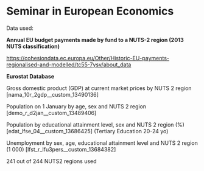 # Seminar in European Economics

Data used:

**Annual EU budget payments made by fund to a NUTS-2 region (2013 NUTS classification)**

https://cohesiondata.ec.europa.eu/Other/Historic-EU-payments-regionalised-and-modelled/tc55-7ysv/about_data

**Eurostat Database**

Gross domestic product (GDP) at current market prices by NUTS 2 region [nama_10r_2gdp__custom_13490136]

Population on 1 January by age, sex and NUTS 2 region [demo_r_d2jan__custom_13489406]

Population by educational attainment level, sex and NUTS 2 region (%) [edat_lfse_04__custom_13686425] (Tertiary Education 20-24 yo)

Unemployment by sex, age, educational attainment level and NUTS 2 region (1 000) [lfst_r_lfu3pers__custom_13684382]

241 out of 244 NUTS2 regions used
